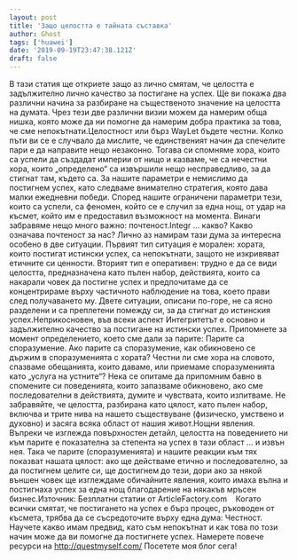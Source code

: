 ```yaml
---
layout: post
title: 'Защо целостта е тайната съставка'
author: Ghost
tags: ['huawei']
date: '2019-09-19T23:47:38.121Z'
draft: false
---
```


В тази статия ще откриете защо аз лично смятам, че целостта е задължително лично качество за постигане на успех. Ще ви покажа два различни начина за разбиране на същественото значение на целостта на думата. Чрез тези две различни визии можем да намерим обща нишка, която може да ни помогне да намерим добра практика за това, че сме непокътнати.Целостност или бърз WayLet бъдете честни. Колко пъти ви се е случвало да мислите, че единственият начин да спечелите пари е да направите нещо незаконно. Тогава си спомняме хора, които са успели да създадат империи от нищо и казваме, че са нечестни хора, които „определено“ са извършили нещо несправедливо, за да стигнат там, където са. За нашите параметри е немислимо да постигнем успех, като следваме внимателно стратегия, която дава малки ежедневни победи. Според нашите ограничени параметри тези, които са успели, са феномен, който се е случил за една нощ, от удар на късмет, който им е предоставил възможност на момента. Винаги забравяме нещо много важно: почтеност.Integr ... какво? Какво означава почтеност за нас? Лично аз намирам тази дума за интересна особено в две ситуации. Първият тип ситуация е морален: хората, които постигат истински успех, са непокътнати, защото не изкривяват етичните си ценности. Вторият тип е оперативен: трудно е да се види целостта, предназначена като пълен набор, действията, които са накарали човек да постигне успех и предпочитаме да се концентрираме върху частичното наблюдение на това, което прави след получаването му. Двете ситуации, описани по-горе, не са ясно разделени и са преплетени помежду си, за да стигнат до истинския успех.Неприкосновен, във всеки аспект Интегритетът е основно и задължително качество за постигане на истински успех. Припомнете за момент определението, което сме дали за парите: Парите са споразумение. Ако парите са споразумение, как обикновено се държим в споразуменията с хората? Честни ли сме хора на словото, спазваме обещанията, които даваме, или приемаме споразуменията като „услуга на устните“? Нека се опитаме да припомним бавно в спомените си поведенията, които запазваме обикновено, ако сме последователни в действията, думите и чувствата, които изпитваме. Не забравяйте, че целостта, разбирана като цялост, като пълен набор, включва и трите нива на нашето съществуване (физическо, умствено и духовно) и засяга всяка област от нашия живот.Нощни явления. Въпреки че изглежда повърхностен детайл, целостта на поведението ни към парите е показателна за степента на успех в тази област ... и извън нея. Така че парите (споразуменията) и нашите реакции към тях показват нашата цялост: ако ще действаме етично и последователно, за да постигнем целите си, ще достигнем до тези, дори ако за някой външен човек ще изглеждаме обичайните явления, които имаха вълна и постигнаха успех за една нощ благодарение на някакъв мръсен бизнес.Източник: Безплатни статии от ArticleFactory.com    Когато всички смятат, че постигането на успех е бърз процес, ръководен от късмета, трябва да се съсредоточите върху една дума: Честност. Научете какво имам предвид, като съм непокътнат и как това по този начин може да ви помогне да постигнете успех. Намерете повече ресурси на http://questmyself.com/ Посетете моя блог сега!
